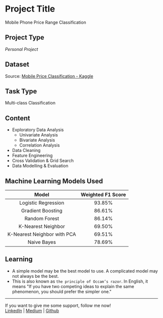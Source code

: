 # Project Title
Mobile Phone Price Range Classification

## Project Type
*Personal Project*
 
## Dataset
Source: [Mobile Price Classification - Kaggle](https://www.kaggle.com/datasets/iabhishekofficial/mobile-price-classification)

## Task Type
Multi-class Classification

## Content
- Exploratory Data Analysis
   - Univariate Analysis
   - Bivariate Analysis
   - Correlation Analysis
- Data Cleaning
- Feature Engineering
- Cross Validation & Grid Search
- Data Modelling & Evaluation

## Machine Learning Models Used
| Model | Weighted F1 Score |
|:---:|:---:|
|Logistic Regression|93.85%|
|Gradient Boosting|86.61%|
|Random Forest|86.14%|
|K-Nearest Neighbor|69.50%|
|K-Nearest Neighbor with PCA|69.51%|
|Naive Bayes|78.69%|

## Learning
- A simple model may be the best model to use. A complicated model may not always be the best.
- This is also known as `the principle of Occam’s razor`. In English, it means "If you have two competing ideas to explain the same phenomenon, you should prefer the simpler one."

---

 If you want to give me some support, follow me now!  
 [LinkedIn](https://www.linkedin.com/in/anthonykwok073/) | 
 [Medium](https://medium.com/@kwokanthony) | 
 [Github](https://github.com/anthonynamnam)   
